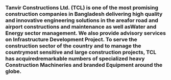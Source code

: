 ### Tanvir Constructions Ltd. (TCL) is one of the most promising construction companies in Bangladesh delivering high quality and innovative engineering solutions in the areafor road and airport constructions and maintenance as well asWater and Energy sector management. We also provide advisory services on Infrastructure Development Project. To serve the construction sector of the country and to manage the countrymost sensitive and large construction projects, TCL has acquiredremarkable numbers of specialized heavy Construction Machineries and branded Equipment around the globe.
